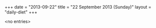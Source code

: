 +++
date = "2013-09-22"
title = "22 September 2013 (Sunday)"
layout = "daily-diet"
+++

\<no entries\>